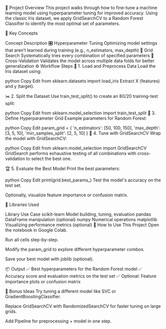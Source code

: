 📌 Project Overview
This project walks through how to fine-tune a machine learning model using hyperparameter tuning for improved accuracy. Using the classic Iris dataset, we apply GridSearchCV to a Random Forest Classifier to identify the most optimal set of parameters.

🔑 Key Concepts

Concept	Description
🎛️ Hyperparameter Tuning	Optimizing model settings that aren’t learned during training (e.g., n_estimators, max_depth)
🧮 Grid Search	Systematically tries every combination of specified parameters
🔄 Cross-Validation	Validates the model across multiple data folds for better generalization
⚙️ Workflow Steps
🌱 1. Load and Preprocess Data
Load the Iris dataset using:

python
Copy
Edit
from sklearn.datasets import load_iris
Extract X (features) and y (target).

✂️ 2. Split the Dataset
Use train_test_split() to create an 80/20 training-test split:

python
Copy
Edit
from sklearn.model_selection import train_test_split
🔧 3. Define Hyperparameter Grid
Example parameters for Random Forest:

python
Copy
Edit
param_grid = {
    'n_estimators': [50, 100, 150],
    'max_depth': [3, 5, 10],
    'min_samples_split': [2, 5, 10]
}
🧠 4. Tune with GridSearchCV
Wrap the model with GridSearchCV:

python
Copy
Edit
from sklearn.model_selection import GridSearchCV
GridSearch performs exhaustive testing of all combinations with cross-validation to select the best one.

🏆 5. Evaluate the Best Model
Print the best parameters:

python
Copy
Edit
print(grid.best_params_)
Test the model's accuracy on the test set.

Optionally, visualize feature importance or confusion matrix.

🧪 Libraries Used

Library	Use Case
scikit-learn	Model building, tuning, evaluation
pandas	DataFrame manipulation (optional)
numpy	Numerical operations
matplotlib	Visualizing performance metrics (optional)
🚀 How to Use This Project
Open the notebook in Google Colab.

Run all cells step-by-step.

Modify the param_grid to explore different hyperparameter combos.

Save your best model with joblib (optional).

📦 Output
✅ Best hyperparameters for the Random Forest model
✅ Accuracy score and evaluation metrics on the test set
✅ Optional: Feature importance plots or confusion matrix

🧠 Bonus Ideas
Try tuning a different model like SVC or GradientBoostingClassifier.

Replace GridSearchCV with RandomizedSearchCV for faster tuning on large grids.

Add Pipeline for preprocessing + model in one step.
